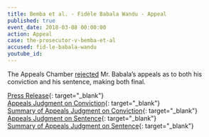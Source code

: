 ```yaml
---
title: Bemba et al. - Fidèle Babala Wandu - Appeal
published: true
event_date: 2018-03-08 00:00:00
action: Appeal
case: the-prosecutor-v-bemba-et-al
accused: fid-le-babala-wandu
youtube_id:
---
```

The Appeals Chamber [rejected](https://www.icc-cpi.int/Pages/item.aspx?name=pr1362) Mr. Babala’s appeals as to both his conviction and his sentence, making both final.

[Press Release](https://www.icc-cpi.int/Pages/item.aspx?name=pr1362){: target="_blank"}<br>[Appeals Judgment on Conviction](https://www.icc-cpi.int/CourtRecords/CR2018_01638.PDF){: target="_blank"}<br>[Summary of Appeals Judgment on Conviction](https://www.icc-cpi.int/itemsDocuments/180308-summ-judg-bembaEtAl-conviction.pdf){: target="_blank"}<br>[Appeals Judgment on Sentence](https://www.icc-cpi.int/CourtRecords/CR2018_01639.PDF){: target="_blank"}<br>[Summary of Appeals Judgment on Sentence](https://www.icc-cpi.int/itemsDocuments/180308-summ-judg-bembaEtAl-sentence.pdf){: target="_blank"}
